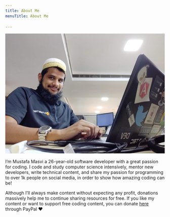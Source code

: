 ```yaml
---
title: About Me
menuTitle: About Me

---
```


![](./profile.jpg)

I’m Mustafa Masvi a 26-year-old software developer with a great passion for coding. 
I code and study computer science intensively, mentor new developers, write technical content, and share my passion for programming to over 1k people on social media, in order to show how amazing coding can be!

Although I’ll always make content without expecting any profit, donations massively help me to continue sharing resources for free. 
If you like my content or want to support free coding content, you can donate [here](https://paypal.me/mustafamasvi) through PayPal ♥